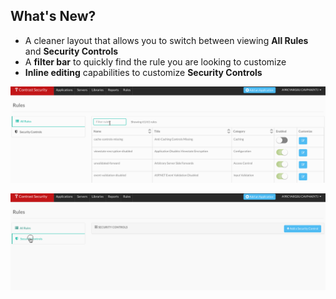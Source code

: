 <!--
title: "Creating And Managing Rules"
description: "Explanation of new features for creating and managing rules"
-->

## What's New?

* A cleaner layout that allows you to switch between viewing **All Rules** and **Security Controls**
* A **filter bar** to quickly find the rule you are looking to customize
* **Inline editing** capabilities to customize **Security Controls**

<a href="assets/images/KB3-b02_1.gif" rel="lightbox" title="Filter Bar"><img class="thumbnail" src="assets/images/KB3-b02_1.gif"/></a>

<a href="assets/images/KB3-b02_2.gif" rel="lightbox" title="Inline Editing"><img class="thumbnail" src="assets/images/KB3-b02_2.gif"/></a>
